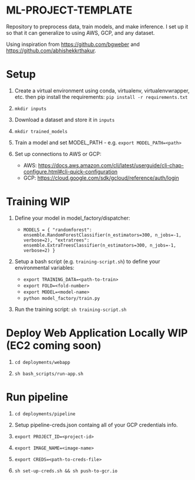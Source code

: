 # ML-PROJECT-TEMPLATE

Repository to preprocess data, train models, and make inference. I set up it so that it can generalize to using AWS, GCP, and any dataset. 

Using inspiration from https://github.com/bgweber and https://github.com/abhishekkrthakur.

# Setup

1. Create a virtual environment using conda, virtualenv, virtualenvwrapper, etc. then pip install the requirements: `pip install -r requirements.txt`

2. `mkdir inputs`

3. Download a dataset and store it in `inputs`

4. `mkdir trained_models`

5. Train a model and set MODEL_PATH - e.g. `export MODEL_PATH=<path>`

6. Set up connections to AWS or GCP:

    - AWS: https://docs.aws.amazon.com/cli/latest/userguide/cli-chap-configure.html#cli-quick-configuration
    - GCP: https://cloud.google.com/sdk/gcloud/reference/auth/login

# Training WIP

1. Define your model in model_factory/dispatcher:
    - `MODELS = {
        "randomforest":
        ensemble.RandomForestClassifier(n_estimators=300, n_jobs=-1, verbose=2),
        "extratrees":
        ensemble.ExtraTreesClassifier(n_estimators=300, n_jobs=-1, verbose=2)
    }`

2. Setup a bash script (e.g. `training-script.sh`) to define your environmental variables:
    - `export TRAINING_DATA=<path-to-train>`
    - `export FOLD=<fold-number>`
    - `export MODEL=<model-name>`
    - `python model_factory/train.py`

3. Run the training script: `sh training-script.sh`


# Deploy Web Application Locally WIP (EC2 coming soon)

1. `cd deployments/webapp`

2. `sh bash_scripts/run-app.sh`

# Run pipeline

1. `cd deployments/pipeline`

2. Setup pipeline-creds.json containg all of your GCP credentials info.

3. `export PROJECT_ID=<project-id>`

4. `export IMAGE_NAME=<image-name>`

5. `export CREDS=<path-to-creds-file>`

5. `sh set-up-creds.sh && sh push-to-gcr.io`